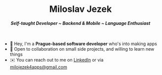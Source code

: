 <h1 align="center">Miloslav Jezek</h1>
<h4 align="center"><i>Self-taught Developer ~ Backend & Mobile ~ Language Enthusiast</i></h3>

<br/>

- 👋 Hey, I'm a **Prague-based software developer** who's into making apps
- 🤝 Open to collaboration on small side projects, and willing to learn new things
- ✉️ You can reach out to me on [LinkedIn](https://www.linkedin.com/in/miloslav-jezek/) or via milojezek4apps@gmail.com

<br/>


<!-- <p><img align="center" src="https://github-readme-stats.vercel.app/api/top-langs?username=milojezek&show_icons=true&locale=en&layout=compact" alt="milojezek" /></p>
 -->



<!---
milojezek/milojezek is a ✨ special ✨ repository because its `README.md` (this file) appears on your GitHub profile.
You can click the Preview link to take a look at your changes.
--->

